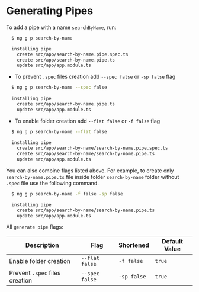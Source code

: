# Generating Pipes

To add a pipe with a name `searchByName`, run:

```bash
  $ ng g p search-by-name

  installing pipe
    create src/app/search-by-name.pipe.spec.ts
    create src/app/search-by-name.pipe.ts
    update src/app/app.module.ts
```

- To prevent `.spec` files creation add `--spec false` or `-sp false` flag

```bash
  $ ng g p search-by-name --spec false
  
  installing pipe
    create src/app/search-by-name.pipe.ts
    update src/app/app.module.ts
```

- To enable folder creation add `--flat false` or `-f false` flag

```bash
  $ ng g p search-by-name --flat false
  
  installing pipe
    create src/app/search-by-name/search-by-name.pipe.spec.ts
    create src/app/search-by-name/search-by-name.pipe.ts
    update src/app/app.module.ts
```

You can also combine flags listed above. For example, to create only `search-by-name.pipe.ts` file inside folder `search-by-name` folder without `.spec` file use the following command.

```bash
  $ ng g p search-by-name -f false -sp false

  installing pipe
    create src/app/search-by-name/search-by-name.pipe.ts
    update src/app/app.module.ts
```

All `generate pipe` flags:

Description                     | Flag                                    | Shortened     | Default Value
---                             | ---                                     | ---           | ---
Enable folder creation          | `--flat false`                          | `-f false`    | `true`
Prevent `.spec` files creation  | `--spec false`                          | `-sp false`   | `true`
